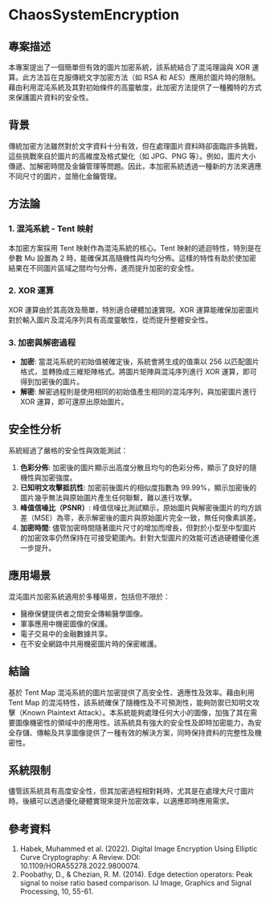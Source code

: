 # ChaosSystemEncryption

## 專案描述
本專案提出了一個簡單但有效的圖片加密系統，該系統結合了混沌理論與 XOR 運算。此方法旨在克服傳統文字加密方法（如 RSA 和 AES）應用於圖片時的限制。藉由利用混沌系統及其對初始條件的高靈敏度，此加密方法提供了一種獨特的方式來保護圖片資料的安全性。

## 背景
傳統加密方法雖然對於文字資料十分有效，但在處理圖片資料時卻面臨許多挑戰，這些挑戰來自於圖片的高維度及格式變化（如 JPG、PNG 等）。例如，圖片大小傳遞、加解密時間及金鑰管理等問題。因此，本加密系統透過一種新的方法來適應不同尺寸的圖片，並簡化金鑰管理。

## 方法論
### 1. 混沌系統 - Tent 映射
本加密方案採用 Tent 映射作為混沌系統的核心。Tent 映射的遞迴特性，特別是在參數 Mu 設置為 2 時，能確保其高隨機性與均勻分佈。這樣的特性有助於使加密結果在不同圖片區域之間均勻分佈，進而提升加密的安全性。

### 2. XOR 運算
XOR 運算由於其高效及簡單，特別適合硬體加速實現。XOR 運算能確保加密圖片對於輸入圖片及混沌序列具有高度靈敏性，從而提升整體安全性。

### 3. 加密與解密過程
- **加密**: 當混沌系統的初始值被確定後，系統會將生成的值乘以 256 以匹配圖片格式，並轉換成三維矩陣格式。將圖片矩陣與混沌序列進行 XOR 運算，即可得到加密後的圖片。
- **解密**: 解密過程則是使用相同的初始值產生相同的混沌序列，與加密圖片進行 XOR 運算，即可還原出原始圖片。

## 安全性分析
系統經過了嚴格的安全性與效能測試：
1. **色彩分佈**: 加密後的圖片顯示出高度分散且均勻的色彩分佈，顯示了良好的隨機性與加密強度。
2. **已知明文攻擊抵抗性**: 加密前後圖片的相似度指數為 99.99%，顯示加密後的圖片幾乎無法與原始圖片產生任何聯繫，難以進行攻擊。
3. **峰值信噪比（PSNR）**: 峰值信噪比測試顯示，原始圖片與解密後圖片的均方誤差（MSE）為零，表示解密後的圖片與原始圖片完全一致，無任何像素誤差。
4. **加密時間**: 儘管加密時間隨著圖片尺寸的增加而增長，但對於小型至中型圖片的加密效率仍然保持在可接受範圍內。針對大型圖片的效能可透過硬體優化進一步提升。

## 應用場景
混沌圖片加密系統適用於多種場景，包括但不限於：
- 醫療保健提供者之間安全傳輸醫學圖像。
- 軍事應用中機密圖像的保護。
- 電子交易中的金融數據共享。
- 在不安全網路中共用機密圖片時的保密維護。

## 結論
基於 Tent Map 混沌系統的圖片加密提供了高安全性、適應性及效率。藉由利用 Tent Map 的混沌特性，該系統確保了隨機性及不可預測性，能夠防禦已知明文攻擊（Known Plaintext Attack）。本系統能夠處理任何大小的圖像，加強了其在需要圖像機密性的領域中的應用性。該系統具有強大的安全性及即時加密能力，為安全存儲、傳輸及共享圖像提供了一種有效的解決方案，同時保持資料的完整性及機密性。

## 系統限制
儘管該系統具有高度安全性，但其加密過程相對耗時，尤其是在處理大尺寸圖片時。後續可以透過優化硬體實現來提升加密效率，以適應即時應用需求。

## 參考資料
1. Habek, Muhammed et al. (2022). Digital Image Encryption Using Elliptic Curve Cryptography: A Review. DOI: 10.1109/HORA55278.2022.9800074.
2. Poobathy, D., & Chezian, R. M. (2014). Edge detection operators: Peak signal to noise ratio based comparison. IJ Image, Graphics and Signal Processing, 10, 55-61.
